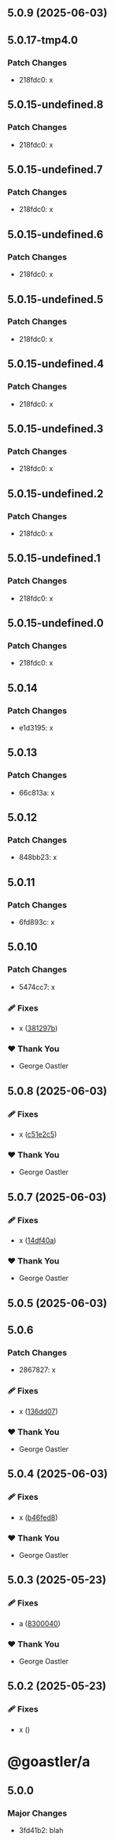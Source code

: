 ## 5.0.9 (2025-06-03)

## 5.0.17-tmp4.0

### Patch Changes

- 218fdc0: x

## 5.0.15-undefined.8

### Patch Changes

- 218fdc0: x

## 5.0.15-undefined.7

### Patch Changes

- 218fdc0: x

## 5.0.15-undefined.6

### Patch Changes

- 218fdc0: x

## 5.0.15-undefined.5

### Patch Changes

- 218fdc0: x

## 5.0.15-undefined.4

### Patch Changes

- 218fdc0: x

## 5.0.15-undefined.3

### Patch Changes

- 218fdc0: x

## 5.0.15-undefined.2

### Patch Changes

- 218fdc0: x

## 5.0.15-undefined.1

### Patch Changes

- 218fdc0: x

## 5.0.15-undefined.0

### Patch Changes

- 218fdc0: x

## 5.0.14

### Patch Changes

- e1d3195: x

## 5.0.13

### Patch Changes

- 66c813a: x

## 5.0.12

### Patch Changes

- 848bb23: x

## 5.0.11

### Patch Changes

- 6fd893c: x

## 5.0.10

### Patch Changes

- 5474cc7: x

### 🩹 Fixes

- x ([381297b](https://github.com/goastler/dummyrepo/commit/381297b))

### ❤️ Thank You

- George Oastler

## 5.0.8 (2025-06-03)

### 🩹 Fixes

- x ([c51e2c5](https://github.com/goastler/dummyrepo/commit/c51e2c5))

### ❤️ Thank You

- George Oastler

## 5.0.7 (2025-06-03)

### 🩹 Fixes

- x ([14df40a](https://github.com/goastler/dummyrepo/commit/14df40a))

### ❤️ Thank You

- George Oastler

## 5.0.5 (2025-06-03)

## 5.0.6

### Patch Changes

- 2867827: x

### 🩹 Fixes

- x ([136dd07](https://github.com/goastler/dummyrepo/commit/136dd07))

### ❤️ Thank You

- George Oastler

## 5.0.4 (2025-06-03)

### 🩹 Fixes

- x ([b46fed8](https://github.com/goastler/dummyrepo/commit/b46fed8))

### ❤️ Thank You

- George Oastler

## 5.0.3 (2025-05-23)

### 🩹 Fixes

- a ([8300040](https://github.com/goastler/dummyrepo/commit/8300040))

### ❤️ Thank You

- George Oastler

## 5.0.2 (2025-05-23)

### 🩹 Fixes

- x ([](https://github.com/goastler/dummyrepo/commit/))

# @goastler/a

## 5.0.0

### Major Changes

- 3fd41b2: blah
